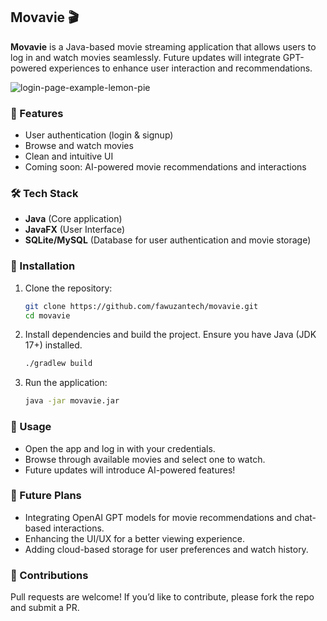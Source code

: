## Movavie 🎬  
**Movavie** is a Java-based movie streaming application that allows users to log in and watch movies seamlessly. Future updates will integrate GPT-powered experiences to enhance user interaction and recommendations.  

![login-page-example-lemon-pie](https://github.com/user-attachments/assets/c8152b60-da88-41a7-a4a7-43e9d44fb40e)

### 🚀 Features  
- User authentication (login & signup)  
- Browse and watch movies  
- Clean and intuitive UI  
- Coming soon: AI-powered movie recommendations and interactions  

### 🛠️ Tech Stack  
- **Java** (Core application)  
- **JavaFX** (User Interface)  
- **SQLite/MySQL** (Database for user authentication and movie storage)  

### 🔧 Installation  
1. Clone the repository:  
   ```sh
   git clone https://github.com/fawuzantech/movavie.git
   cd movavie
   ```  
2. Install dependencies and build the project. Ensure you have Java (JDK 17+) installed.  
   ```sh
   ./gradlew build
   ```  
3. Run the application:  
   ```sh
   java -jar movavie.jar
   ```  

### 📌 Usage  
- Open the app and log in with your credentials.  
- Browse through available movies and select one to watch.  
- Future updates will introduce AI-powered features!  

### 🧠 Future Plans  
- Integrating OpenAI GPT models for movie recommendations and chat-based interactions.  
- Enhancing the UI/UX for a better viewing experience.  
- Adding cloud-based storage for user preferences and watch history.  

### 🤝 Contributions  
Pull requests are welcome! If you’d like to contribute, please fork the repo and submit a PR.  




